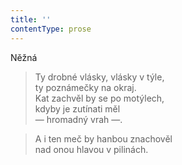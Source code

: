 ```yaml
---
title: ''
contentType: prose
---
```


Něžná

> Ty drobné vlásky, vlásky v týle,  
> ty poznámečky na okraj.  
> Kat zachvěl by se po motýlech,  
> kdyby je zutínati měl  
> — hromadný vrah —.

> A i ten meč by hanbou znachověl  
> nad onou hlavou v pilinách.
